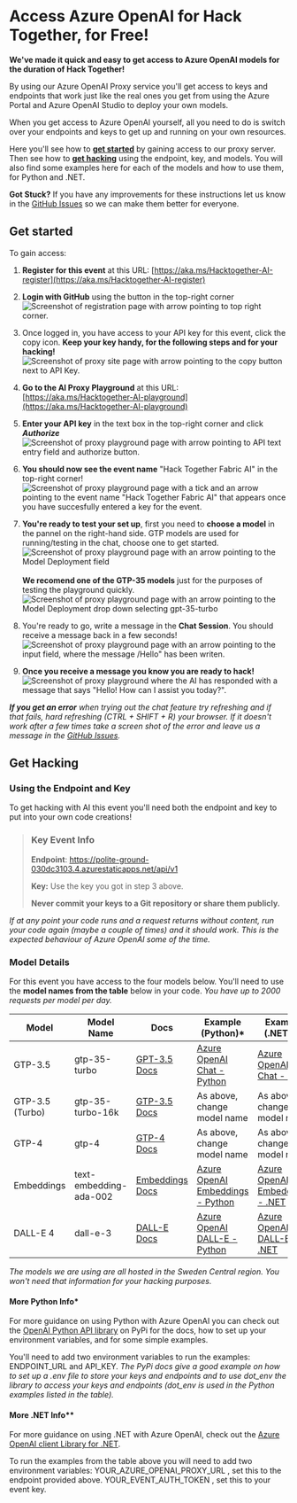 # Access Azure OpenAI for Hack Together, for Free!

**We've made it quick and easy to get access to Azure OpenAI models for the duration of Hack Together!**

By using our Azure OpenAI Proxy service you'll get access to keys and endpoints that work just like the real ones you get from using the Azure Portal and Azure OpenAI Studio to deploy your own models. 

When you get access to Azure OpenAI yourself, all you need to do is switch over your endpoints and keys to get up and running on your own resources.

Here you'll see how to **[get started](#get-started)** by gaining access to our proxy server. Then see how to **[get hacking](#get-hacking)** using the endpoint, key, and models. You will also find some examples here for each of the models and how to use them, for Python and .NET. 

**Got Stuck?** If you have any improvements for these instructions let us know in the [GitHub Issues](https://aka.ms/fabric-hack24-issues) so we can make them better for everyone.

## Get started
To gain access:

1. **Register for this event** at this URL: [https://aka.ms/Hacktogether-AI-register](https://aka.ms/Hacktogether-AI-register) 

2. **Login with GitHub** using the button in the top-right corner
![Screenshot of registration page with arrow pointing to top right corner.](images/proxy2.png  "Click login with GitHub")

3. Once logged in, you have access to your API key for this event, click the copy icon. **Keep your key handy, for the following steps and for your hacking!**  
![Screenshot of proxy site page with arrow pointing to the copy button next to API Key.](images/proxy3.png "Click the copy button to copy your key")

4. **Go to the AI Proxy Playground** at this URL: [https://aka.ms/Hacktogether-AI-playground](https://aka.ms/Hacktogether-AI-playground)


5. **Enter your API key** in the text box in the top-right corner and click ***Authorize***
![Screenshot of proxy playground page with arrow pointing to API text entry field and authorize button.](images/proxy5.png "Enter your key and hit 'Authorize'")

6. **You should now see the event name** "Hack Together Fabric AI" in the top-right corner!
![Screenshot of proxy playground page with a tick and an arrow pointing to the event name "Hack Together Fabric AI" that appears once you have succesfully entered a key for the event.](images/proxy6.png "When you see the event name you have succesfully entered your key")

7. **You're ready to test your set up**, first you need to **choose a model** in the pannel on the right-hand side. GTP models are used for running/testing in the chat, choose one to get started.<br>
![Screenshot of proxy playground page with an arrow pointing to the Model Deployment field](images/proxy7-1.png "Set the Model Deployment")
<br><br>
**We recomend one of the GTP-35 models** just for the purposes of testing the playground quickly.<br>
![Screenshot of proxy playground page with an arrow pointing to the Model Deployment drop down selecting gpt-35-turbo](images/proxy7-2.png "Set your model, GTP 3.5 options are fastest in this playground.")


8. You're ready to go, write a message in the **Chat Session**. You should receive a message back in a few seconds!
![Screenshot of proxy playground page with an arrow pointing to the input field, where the message /Hello" has been writen.](images/proxy8.png "Test the service using the Chat feature by writing a message")

9. **Once you receive a message you know you are ready to hack!**
![Screenshot of proxy playground where the AI has responded with a message that says "Hello! How can I assist you today?".](images/proxy9.png "When you receive a response you are ready to hack!")

***If you get an error** when trying out the chat feature try refreshing and if that fails, hard refreshing (CTRL + SHIFT + R) your browser. If it doesn't work after a few times take a screen shot of the error and leave us a message in the [GitHub Issues](https://aka.ms/fabric-hack24-issues).*


## Get Hacking 
### Using the Endpoint and Key
To get hacking with AI this event you'll need both the endpoint and key to put into your own code creations! 

> ### Key Event Info
> **Endpoint**: https://polite-ground-030dc3103.4.azurestaticapps.net/api/v1
>
> **Key:** Use the key you got in step 3 above.
> 
> **Never commit your keys to a Git repository or share them publicly.**


*If at any point your code runs and a request returns without content, run your code again (maybe a couple of times) and it should work. This is the expected behaviour of Azure OpenAI some of the time.*


### Model Details
For this event you have access to the four models below. You'll need to use the **model names from the table** below in your code. 
*You have up to 2000 requests per model per day.*

| Model  | Model Name  | Docs | Example (Python)*| Example (.NET)** |
|---|---|---|---|---|
| GTP-3.5  |  gtp-35-turbo | [GPT-3.5 Docs](https://aka.ms/fabric-hack24-python-docs-gtp35) | [Azure OpenAI Chat - Python ](https://aka.ms/fabric-hack24-python-eg-chat) | [Azure OpenAI Chat - .NET ](https://aka.ms/fabric-hack24-dotnet-eg-chat) | 
| GTP-3.5 (Turbo) |  gtp-35-turbo-16k | [GTP-3.5 Docs](https://aka.ms/fabric-hack24-python-docs-gtp35) | As above, change model name | As above, change model name | 
| GTP-4 |  gtp-4 | [GTP-4 Docs](https://aka.ms/fabric-hack24-python-docs-gtp4) | As above, change model name | As above, change model name |
| Embeddings |  text-embedding-ada-002 | [Embeddings Docs](https://aka.ms/fabric-hack24-python-docs-embeddings) | [Azure OpenAI Embeddings - Python ](https://aka.ms/fabric-hack24-python-eg-embeddings) | [Azure OpenAI Embeddings - .NET ](https://aka.ms/fabric-hack24-dotnet-eg-embeddings) |
| DALL-E 4 |  dall-e-3 | [DALL-E Docs](https://aka.ms/fabric-hack24-python-docs-dalle) | [Azure OpenAI DALL-E - Python ](https://aka.ms/fabric-hack24-python-eg-dalle) | [Azure OpenAI DALL-E - .NET ](https://aka.ms/fabric-hack24-dotnet-eg-dalle) |

*The models we are using are all hosted in the Sweden Central region. You won't need that information for your hacking purposes.*

#### More Python Info*
For more guidance on using Python with Azure OpenAI you can check out the [OpenAI Python API library](https://aka.ms/fabric-hack24-python) on PyPi for the docs, how to set up your environment variables, and for some simple examples. 

You'll need to add two environment variables to run the examples: ENDPOINT_URL and API_KEY. *The PyPi docs give a good example on how to set up a .env file to store your keys and endpoints and to use dot_env the library to access your keys and endpoints (dot_env is used in the Python examples listed in the table).*

#### More .NET Info**
For more guidance on using .NET with Azure OpenAI, check out the [Azure OpenAI client Library for .NET](https://aka.ms/fabric-hack24-dotnet). 

To run the examples from the table above you will need to add two environment variables:
YOUR_AZURE_OPENAI_PROXY_URL , set this to the endpoint provided above. 
YOUR_EVENT_AUTH_TOKEN , set this to your event key.
